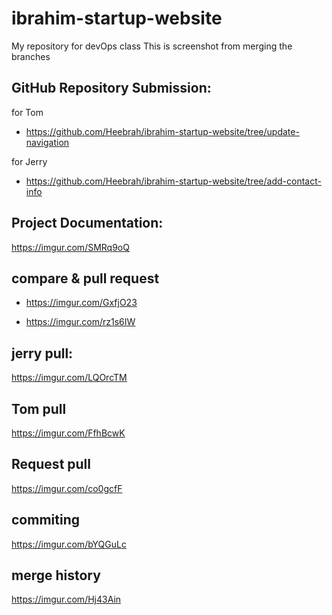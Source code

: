 # ibrahim-startup-website
My repository for devOps class
This is screenshot from merging the branches

## GitHub Repository Submission:
for Tom

-  https://github.com/Heebrah/ibrahim-startup-website/tree/update-navigation

for Jerry


- https://github.com/Heebrah/ibrahim-startup-website/tree/add-contact-info


## Project Documentation:
https://imgur.com/SMRq9oQ



## compare & pull request
-  https://imgur.com/GxfjO23

- https://imgur.com/rz1s6IW

## jerry pull: 
https://imgur.com/LQOrcTM

## Tom pull
https://imgur.com/FfhBcwK  

## Request  pull
https://imgur.com/co0gcfF

## commiting 
https://imgur.com/bYQGuLc

## merge history
https://imgur.com/Hj43Ain
